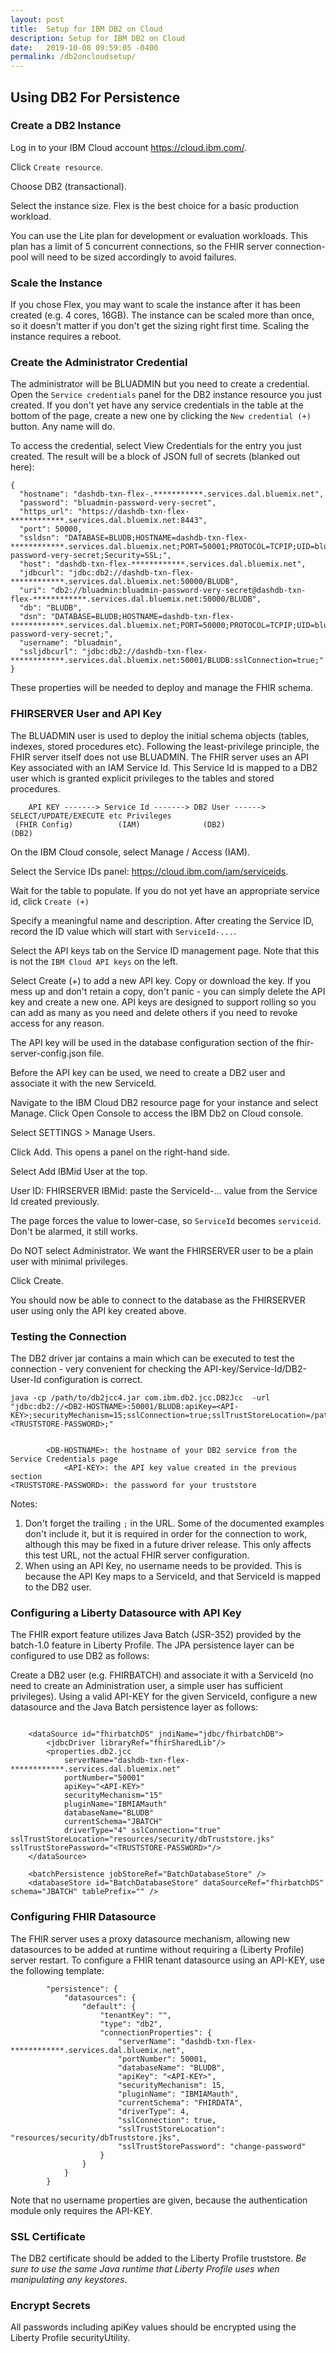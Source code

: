 ```yaml
---
layout: post
title:  Setup for IBM DB2 on Cloud
description: Setup for IBM DB2 on Cloud
date:   2019-10-08 09:59:05 -0400
permalink: /db2oncloudsetup/
---
```


## Using DB2 For Persistence

### Create a DB2 Instance

Log in to your IBM Cloud account https://cloud.ibm.com/.

Click `Create resource`.

Choose DB2 (transactional).

Select the instance size. Flex is the best choice for a basic production workload.

You can use the Lite plan for development or evaluation workloads. This plan has a limit of 5 concurrent connections, so the FHIR server connection-pool will need to be sized accordingly to avoid failures.

### Scale the Instance

If you chose Flex, you may want to scale the instance after it has been created (e.g. 4 cores, 16GB). The instance can be scaled more than once, so it doesn't matter if you don't get the sizing right first time. Scaling the instance requires a reboot.

### Create the Administrator Credential

The administrator will be BLUADMIN but you need to create a credential. Open the `Service credentials` panel for the DB2 instance resource you just created. If you don't yet have any service credentials in the table at the bottom of the page, create a new one by clicking the `New credential (+)` button. Any name will do.

To access the credential, select View Credentials for the entry you just created. The result will be a block of JSON full of secrets (blanked out here):

```
{
  "hostname": "dashdb-txn-flex-.***********.services.dal.bluemix.net",
  "password": "bluadmin-password-very-secret",
  "https_url": "https://dashdb-txn-flex-************.services.dal.bluemix.net:8443",
  "port": 50000,
  "ssldsn": "DATABASE=BLUDB;HOSTNAME=dashdb-txn-flex-************.services.dal.bluemix.net;PORT=50001;PROTOCOL=TCPIP;UID=bluadmin;PWD=bluadmin-password-very-secret;Security=SSL;",
  "host": "dashdb-txn-flex-************.services.dal.bluemix.net",
  "jdbcurl": "jdbc:db2://dashdb-txn-flex-************.services.dal.bluemix.net:50000/BLUDB",
  "uri": "db2://bluadmin:bluadmin-password-very-secret@dashdb-txn-flex-************.services.dal.bluemix.net:50000/BLUDB",
  "db": "BLUDB",
  "dsn": "DATABASE=BLUDB;HOSTNAME=dashdb-txn-flex-************.services.dal.bluemix.net;PORT=50000;PROTOCOL=TCPIP;UID=bluadmin;PWD=bluadmin-password-very-secret;",
  "username": "bluadmin",
  "ssljdbcurl": "jdbc:db2://dashdb-txn-flex-************.services.dal.bluemix.net:50001/BLUDB:sslConnection=true;"
}
```

These properties will be needed to deploy and manage the FHIR schema.


### FHIRSERVER User and API Key

The BLUADMIN user is used to deploy the initial schema objects (tables, indexes, stored procedures etc). Following the least-privilege principle, the FHIR server itself does not use BLUADMIN. The FHIR server uses an API Key associated with an IAM Service Id. This Service Id is mapped to a DB2 user which is granted explicit privileges to the tables and stored procedures.

```
    API KEY -------> Service Id -------> DB2 User ------> SELECT/UPDATE/EXECUTE etc Privileges
 (FHIR Config)          (IAM)              (DB2)                          (DB2)
```

On the IBM Cloud console, select Manage / Access (IAM).

Select the Service IDs panel: https://cloud.ibm.com/iam/serviceids.

Wait for the table to populate. If you do not yet have an appropriate service id, click `Create (+)`

Specify a meaningful name and description. After creating the Service ID, record the ID value which will start with `ServiceId-...`.

Select the API keys tab on the Service ID management page. Note that this is not the `IBM Cloud API keys` on the left.

Select Create (+) to add a new API key. Copy or download the key. If you mess up and don't retain a copy, don't panic - you can simply delete the API key and create a new one. API keys are designed to support rolling so you can add as many as you need and delete others if you need to revoke access for any reason.

The API key will be used in the database configuration section of the fhir-server-config.json file.

Before the API key can be used, we need to create a DB2 user and associate it with the new ServiceId.

Navigate to the IBM Cloud DB2 resource page for your instance and select Manage. Click Open Console to access the IBM Db2 on Cloud console.

Select SETTINGS > Manage Users.

Click Add. This opens a panel on the right-hand side.

Select Add IBMid User at the top.

User ID: FHIRSERVER
IBMid: paste the ServiceId-... value from the Service Id created previously.

The page forces the value to lower-case, so `ServiceId` becomes `serviceid`. Don't be alarmed, it still works.

Do NOT select Administrator. We want the FHIRSERVER user to be a plain user with minimal privileges.

Click Create.

You should now be able to connect to the database as the FHIRSERVER user using only the API key created above.

### Testing the Connection

The DB2 driver jar contains a main which can be executed to test the connection - very convenient for checking the API-key/Service-Id/DB2-User-Id configuration is correct.

```
java -cp /path/to/db2jcc4.jar com.ibm.db2.jcc.DB2Jcc  -url "jdbc:db2://<DB2-HOSTNAME>:50001/BLUDB:apiKey=<API-KEY>;securityMechanism=15;sslConnection=true;sslTrustStoreLocation=/path/to/truststore.jks;sslTrustStorePassword=<TRUSTSTORE-PASSWORD>;"


        <DB-HOSTNAME>: the hostname of your DB2 service from the Service Credentials page
            <API-KEY>: the API key value created in the previous section
<TRUSTSTORE-PASSWORD>: the password for your truststore

```

Notes:
  1. Don't forget the trailing `;` in the URL. Some of the documented examples don't include it, but it is required in order for the connection to work, although this may be fixed in a future driver release. This only affects this test URL, not the actual FHIR server configuration.
  2. When using an API Key, no username needs to be provided. This is because the API Key maps to a ServiceId, and that ServiceId is mapped to the DB2 user.

### Configuring a Liberty Datasource with API Key

The FHIR export feature utilizes Java Batch (JSR-352) provided by the batch-1.0 feature in Liberty Profile. The JPA persistence layer can be configured to use DB2 as follows:

Create a DB2 user (e.g. FHIRBATCH) and associate it with a ServiceId (no need to create an Administration user, a simple user has sufficient privileges). Using a valid API-KEY for the given ServiceId, configure a new datasource and the Java Batch persistence layer as follows:

```

    <dataSource id="fhirbatchDS" jndiName="jdbc/fhirbatchDB">
        <jdbcDriver libraryRef="fhirSharedLib"/>
        <properties.db2.jcc
            serverName="dashdb-txn-flex-************.services.dal.bluemix.net"
            portNumber="50001"
            apiKey="<API-KEY>"
            securityMechanism="15"
            pluginName="IBMIAMauth"
            databaseName="BLUDB"
            currentSchema="JBATCH"
            driverType="4" sslConnection="true" sslTrustStoreLocation="resources/security/dbTruststore.jks" sslTrustStorePassword="<TRUSTSTORE-PASSWORD>"/>
    </dataSource>
    
    <batchPersistence jobStoreRef="BatchDatabaseStore" />
    <databaseStore id="BatchDatabaseStore" dataSourceRef="fhirbatchDS" schema="JBATCH" tablePrefix="" />
```



### Configuring FHIR Datasource

The FHIR server uses a proxy datasource mechanism, allowing new datasources to be added at runtime without requiring a (Liberty Profile) server restart. To configure a FHIR tenant datasource using an API-KEY, use the following template:

```
        "persistence": {
            "datasources": {
                "default": {
                    "tenantKey": "",
                    "type": "db2",
                    "connectionProperties": {
                        "serverName": "dashdb-txn-flex-************.services.dal.bluemix.net",
                        "portNumber": 50001,
                        "databaseName": "BLUDB",
                        "apiKey": "<API-KEY>",
                        "securityMechanism": 15,
                        "pluginName": "IBMIAMauth",
                        "currentSchema": "FHIRDATA",
                        "driverType": 4,
                        "sslConnection": true,
                        "sslTrustStoreLocation": "resources/security/dbTruststore.jks",
                        "sslTrustStorePassword": "change-password"
                    }
                }
            }
        }
```

Note that no username properties are given, because the authentication module only requires the API-KEY.



### SSL Certificate

The DB2 certificate should be added to the Liberty Profile truststore. *Be sure to use the same Java runtime that Liberty Profile uses when manipulating any keystores.*


### Encrypt Secrets

All passwords including apiKey values should be encrypted using the Liberty Profile securityUtility.
